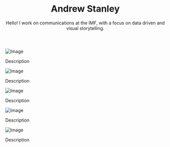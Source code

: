 <html>
<head>
	<title>Andrew Stanley - Data Visualization</title>
	<link rel="stylesheet" type="text/css" href="style.css">
</head>
<body>
	<header>
		<h1>Andrew Stanley</h1>
		<p>Hello! I work on communications at the IMF, with a focus on data driven and visual storytelling.</p>
	</header>
	<section class="grid">
		<div class="box">
			<img src="https://via.placeholder.com/150" alt="Image">
			<p>Description</p>
		</div>
		<div class="box">
			<img src="https://via.placeholder.com/150" alt="Image">
			<p>Description</p>
		</div>
		<div class="box">
			<img src="https://via.placeholder.com/150" alt="Image">
			<p>Description</p>
		</div>
		<div class="box">
			<img src="https://via.placeholder.com/150" alt="Image">
			<p>Description</p>
		</div>
		<div class="box">
			<img src="https://via.placeholder.com/150" alt="Image">
			<p>Description</p>
		</div>
	</section>
</body>
</html>
